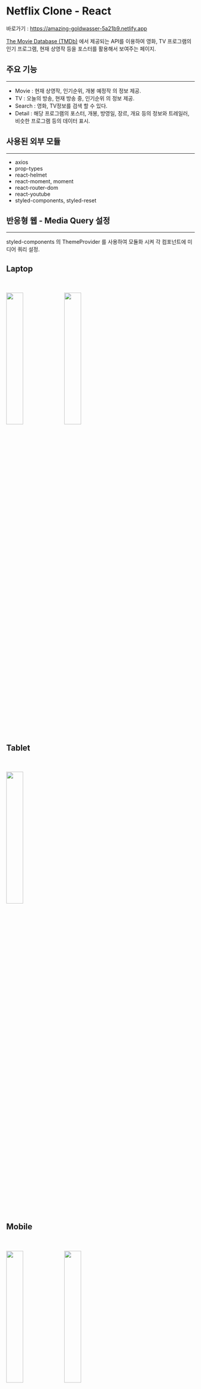 # Netflix Clone - React

바로가기 : https://amazing-goldwasser-5a21b9.netlify.app

[The Movie Database (TMDb)](https://www.themoviedb.org/) 에서 제공되는 API를 이용하여
영화, TV 프로그램의 인기 프로그램, 현재 상영작 등을 포스터를 활용해서 보여주는 페이지.

## 주요 기능

---

- Movie : 현재 상영작, 인기순위, 개봉 예정작 의 정보 제공.
- TV : 오늘의 방송, 현재 방송 중, 인기순위 의 정보 제공.
- Search : 영화, TV정보를 검색 할 수 있다.
- Detail : 해당 프로그램의 포스터, 개봉, 방영일, 장르, 개요 등의 정보와
  트레일러, 비슷한 프로그램 등의 데이터 표시.

## 사용된 외부 모듈

---

- axios
- prop-types
- react-helmet
- react-moment, moment
- react-router-dom
- react-youtube
- styled-components, styled-reset

## 반응형 웹 - Media Query 설정

---

styled-components 의 ThemeProvider 를 사용하여 모듈화 시켜
각 컴포넌트에 미디어 쿼리 설정.

## Laptop

<br>
<br>
<img src = "https://user-images.githubusercontent.com/71714983/125486066-094ab595-517e-424c-ada6-5775590f4824.png" width="30%" height="30%">
<img src = "https://user-images.githubusercontent.com/71714983/125486342-d105c554-81e8-452a-a13c-e0b5f870a710.png" width="30%" height="30%">

## Tablet

<br>
<br>
<img src = "https://user-images.githubusercontent.com/71714983/125486348-9a748237-9804-4df5-91d2-d42e876c8bbb.jpeg" width="30%" height="30%">

## Mobile

<br>
<br>
<img src = "https://user-images.githubusercontent.com/71714983/125486354-6b9ab25c-4cb9-45ea-a418-b027d0825130.jpeg" width="30%" height="30%">
<img src = "https://user-images.githubusercontent.com/71714983/125486361-0c6cffc4-9cef-4f17-ac56-b930e40914b7.jpeg" width="30%" height="30%">

